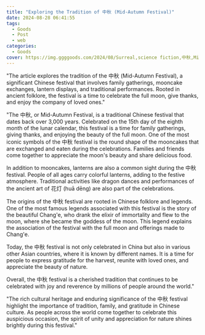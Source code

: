 ```yaml
---
title: "Exploring the Tradition of 中秋 (Mid-Autumn Festival)"
date: 2024-08-28 06:41:55
tags:
  - Goods
  - Post
  - web
categories:
  - Goods
cover: https://img.ggggoods.com/2024/08/Surreal,science fiction,中秋,Mid-Autumn Festival,technology,tech,diagrams,renderings,colors_20240830_00001_.png
---
```


"The article explores the tradition of the 中秋 (Mid-Autumn Festival), a significant Chinese festival that involves family gatherings, mooncake exchanges, lantern displays, and traditional performances. Rooted in ancient folklore, the festival is a time to celebrate the full moon, give thanks, and enjoy the company of loved ones."

"The 中秋, or Mid-Autumn Festival, is a traditional Chinese festival that dates back over 3,000 years. Celebrated on the 15th day of the eighth month of the lunar calendar, this festival is a time for family gatherings, giving thanks, and enjoying the beauty of the full moon. One of the most iconic symbols of the 中秋 festival is the round shape of the mooncakes that are exchanged and eaten during the celebrations. Families and friends come together to appreciate the moon's beauty and share delicious food.

In addition to mooncakes, lanterns are also a common sight during the 中秋 festival. People of all ages carry colorful lanterns, adding to the festive atmosphere. Traditional activities like dragon dances and performances of the ancient art of 花灯 (huā dēng) are also part of the celebrations.

The origins of the 中秋 festival are rooted in Chinese folklore and legends. One of the most famous legends associated with this festival is the story of the beautiful Chang'e, who drank the elixir of immortality and flew to the moon, where she became the goddess of the moon. This legend explains the association of the festival with the full moon and offerings made to Chang'e.

Today, the 中秋 festival is not only celebrated in China but also in various other Asian countries, where it is known by different names. It is a time for people to express gratitude for the harvest, reunite with loved ones, and appreciate the beauty of nature.

Overall, the 中秋 festival is a cherished tradition that continues to be celebrated with joy and reverence by millions of people around the world."

"The rich cultural heritage and enduring significance of the 中秋 festival highlight the importance of tradition, family, and gratitude in Chinese culture. As people across the world come together to celebrate this auspicious occasion, the spirit of unity and appreciation for nature shines brightly during this festival."
